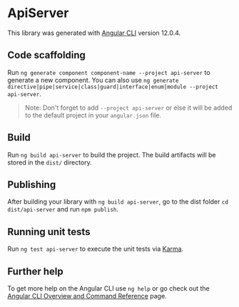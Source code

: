# ApiServer

This library was generated with [Angular CLI](https://github.com/angular/angular-cli) version 12.0.4.

## Code scaffolding

Run `ng generate component component-name --project api-server` to generate a new component. You can also use `ng generate directive|pipe|service|class|guard|interface|enum|module --project api-server`.
> Note: Don't forget to add `--project api-server` or else it will be added to the default project in your `angular.json` file. 

## Build

Run `ng build api-server` to build the project. The build artifacts will be stored in the `dist/` directory.

## Publishing

After building your library with `ng build api-server`, go to the dist folder `cd dist/api-server` and run `npm publish`.

## Running unit tests

Run `ng test api-server` to execute the unit tests via [Karma](https://karma-runner.github.io).

## Further help

To get more help on the Angular CLI use `ng help` or go check out the [Angular CLI Overview and Command Reference](https://angular.io/cli) page.
